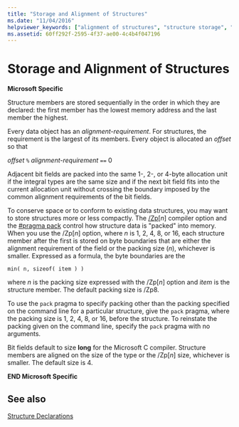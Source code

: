 ```yaml
---
title: "Storage and Alignment of Structures"
ms.date: "11/04/2016"
helpviewer_keywords: ["alignment of structures", "structure storage", "storing structures", "packing structures"]
ms.assetid: 60ff292f-2595-4f37-ae00-4c4b4f047196
---
```

# Storage and Alignment of Structures

**Microsoft Specific**

Structure members are stored sequentially in the order in which they are declared: the first member has the lowest memory address and the last member the highest.

Every data object has an *alignment-requirement*. For structures, the requirement is the largest of its members. Every object is allocated an *offset* so that

*offset* `%` *alignment-requirement* `==` 0

Adjacent bit fields are packed into the same 1-, 2-, or 4-byte allocation unit if the integral types are the same size and if the next bit field fits into the current allocation unit without crossing the boundary imposed by the common alignment requirements of the bit fields.

To conserve space or to conform to existing data structures, you may want to store structures more or less compactly. The [/Zp](../build/reference/zp-struct-member-alignment.md)[*n*] compiler option and the [#pragma pack](../preprocessor/pack.md) control how structure data is "packed" into memory. When you use the /Zp[*n*] option, where *n* is 1, 2, 4, 8, or 16, each structure member after the first is stored on byte boundaries that are either the alignment requirement of the field or the packing size (*n*), whichever is smaller. Expressed as a formula, the byte boundaries are the

```
min( n, sizeof( item ) )
```

where *n* is the packing size expressed with the /Zp[*n*] option and *item* is the structure member. The default packing size is /Zp8.

To use the `pack` pragma to specify packing other than the packing specified on the command line for a particular structure, give the `pack` pragma, where the packing size is 1, 2, 4, 8, or 16, before the structure. To reinstate the packing given on the command line, specify the `pack` pragma with no arguments.

Bit fields default to size **long** for the Microsoft C compiler. Structure members are aligned on the size of the type or the /Zp[*n*] size, whichever is smaller. The default size is 4.

**END Microsoft Specific**

## See also

[Structure Declarations](../c-language/structure-declarations.md)
